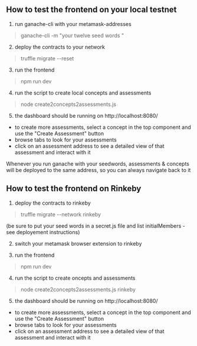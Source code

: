## How to test the frontend on your local testnet

1. run ganache-cli with your metamask-addresses

> ganache-cli -m "your twelve seed words "

2. deploy the contracts to your network

> truffle migrate --reset

3. run the frontend

> npm run dev

4. run the script to create local concepts and assessments

> node create2concepts2assessments.js 

5. the dashboard should be running on http://localhost:8080/

- to create more assessments, select a concept in the top component and use the "Create Assessment" button
- browse tabs to look for your assessments
- click on an assessment address to see a detailed view of that assessment and interact with it

Whenever you run ganache with your seedwords, assessments & concepts will be
deployed to the same address, so you can always navigate back to it 

## How to test the frontend on Rinkeby


1. deploy the contracts to rinkeby

> truffle migrate --network rinkeby

(be sure to put your seed words in a secret.js file and list initialMembers - see deployement instructions)

2. switch your metamask browser extension to rinkeby

3. run the frontend

> npm run dev

4. run the script to create oncepts and assessments

> node create2concepts2assessments.js rinkeby

5. the dashboard should be running on http://localhost:8080/

- to create more assessments, select a concept in the top component and use the "Create Assessment" button
- browse tabs to look for your assessments
- click on an assessment address to see a detailed view of that assessment and interact with it